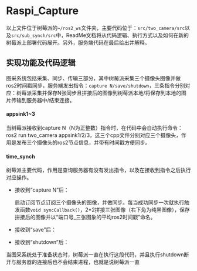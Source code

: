 # Raspi_Capture
以上文件位于树莓派的`~/ros2_ws`文件夹，主要代码位于：`src/two_camera/src`以及`src/sub_synch/src`中，ReadMe文档将从代码逻辑、执行方式以及如何在新的树莓派上部署代码展开。另外，服务端代码在最后给出并解释。
## 实现功能及代码逻辑
图采系统包括采集、同步、传输三部分，其中树莓派采集三个摄像头图像并做ros2时间戳同步，服务端发出指令：`capture N/save/shutdown`，三条指令分别对应：树莓派采集并保存N张同步且拼接后的图像到树莓派本地/将保存到本地的图片传输到服务器中/结束连接。
#### appsink1~3
  当树莓派接收到capture N（N为正整数）指令时，在代码中会自动执行命令：ros2 run two_camera appsink1/2/3，这三个cpp文件分别对应三个摄像头，作用是发布三个摄像头的ros2节点信息，并带有时间戳方便同步。
#### time_synch
  树莓派主要代码，作用是查询服务器有没有发出指令，以及在接收到指令之后执行对应操作。
  - 接收到“capture N”后：
  
    启动订阅节点订阅三个摄像头的图像，并做同步。每当成功同步一次就执行触发函数`void syncCallback()`，2*2拼接三张图像（右下角为纯黑图像），保存拼接后的图像并以“端口号_三张图象的平均ros2时间戳”命名。
  - 接收到“save”后：

    
  - 接收到“shutdown”后：

    
  当图采系统处于准备状态时，树莓派一直在执行这段代码，并且执行shutdown断开与服务器的连接后也不会结束进程，也就是说树莓派一直
